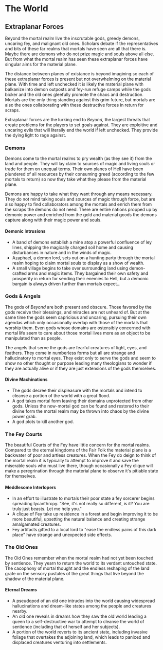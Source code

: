 # The World

## Extraplanar Forces

Beyond the mortal realm live the inscrutable gods, greedy demons, uncaring fey,
and malignant old ones. Scholars debate if the representatives and bits of
these far realms that mortals have seen are all that there is. Maybe there are
demons who do not prize magic and souls above all else. But from what the
mortal realm has seen these extraplanar forces have singular aims for the
material plane.

The distance between planes of existance is beyond imagining so each of these
extraplanar forces is present but not overwhelming on the material plane. With
time and left unchecked it is likely the material plane with balkanize into
demon outposts and fey-run refuge camps while the gods bicker and the old ones
gleefully promote the chaos and destruction. Mortals are the only thing
standing against this grim future, but mortals are also the ones collaborating
with these destructive forces in return for scraps.

Extraplanar forces are the lurking end to _Beyond,_ the largest threats that
create problems for the players to set goals against. They are exploitive and
uncaring evils that will literally end the world if left unchecked. They
provide the dying light to rage against.

### Demons

Demons come to the mortal realms to pry wealth (as they see it) from the land
and people. They will lay claim to sources of magic and living souls or trade
for them on unequal terms. Their own planes of Hell have been plundered of all
resources by their consuming greed (according to the few mortals to return) so
now they take what they please from the material plane.

Demons are happy to take what they want through any means necessary. They do
not mind taking souls and sources of magic through force, but are also happy to
find collaborators among the mortals and enrich them from the scraps the demons
do not need. There are entire nations propped up by demonic power and enriched
from the gold and material goods the demons capture along with their magic
power and souls.

#### Demonic Intrusions

* A band of demons establish a mine atop a powerful confluence of ley lines,
  shipping the magically charged soil home and causing disturbances in nature
  and in the winds of magic.
* Azaphael, a demon lord, sets out on a hunting party through the mortal realm
  hoping to claim mortal souls to display as a show of wealth.
* A small village begins to take over surrounding land using demon-crafted arms
  and magic items. They bargained their own safety and prosperity in return for
  sending their enemies to Hell, but a demonic bargain is always driven further
  than mortals expect…

### Gods & Angels

The gods of _Beyond_ are both present and obscure. Those favored by the gods
receive their blessings, and miracles are not unheard of. But at the same time
the gods seem capricious and uncaring, pursuing their own agendas which only 
occasionally overlap with those of the mortals that worship them. Even gods
whose domains are ostensibly concerned with mortal life seem to care about 
those mortal lives more as an object to be manipulated than as people.

The angels that serve the gods are fearful creatures of light, eyes, and
feathers. They come in numberless forms but all are strange and hallucinatory
to mortal eyes. They exist only to serve the gods and seem to show no other
thought or purpose leading many theologians to wonder if they are actually
alive or if they are just extensions of the gods themselves.

#### Divine Machinations

* The gods decree their displeasure with the mortals and intend to cleanse a
  portion of the world with a great flood.
* A god takes mortal form leaving their domains unprotected from other gods.
  Unless the now-mortal god can be found and restored to their divine form the
  mortal realm may be thrown into chaos by the divine power grab.
* A god plots to kill another god.

### The Fey Courts

The beautiful Courts of the Fey have little concern for the mortal realms.
Compared to the eternal kingdoms of the Fair Folk the material plane is a
backwater of poor and artless creatures. When the Fey do deign to think of the
mortal realm it is typically to attempt to improve it and save the miserable
souls who must live there, though occasionally a Fey clique will make a
peregrination through the material plane to observe it's pitiable state for
themselves.

#### Meddlesome Interlopers

* In an effort to illustrate to mortals their poor state a fey sorcerer begins
  spreading lycanthropy. "See, it's not really so different, is it? You are
  truly just beasts. Let me help you."
* A clique of Fey take up residence in a forest and begin improving it to be
  more beautiful, upsetting the natural balance and creating strange
  amalgamated creatures.
* Fey artifacts gifted to a local lord to "ease the endless pains of this dark
  place" have strange and unexpected side effects.

### The Old Ones

The Old Ones remember when the mortal realm had not yet been touched by
sentience. They yearn to return the world to its verdant untouched state. The
cacophony of mortal thought and the endless reshaping of the land grate on the
sensory pustules of the great things that live beyond the shadow of the
material plane.

#### Eternal Dreams

* A pseudopod of an old one intrudes into the world causing widespread
  hallucinations and dream-like states among the people and creatures nearby.
* An old one reveals in dreams how they saw the old world leading a queen to a
  self-destructive war to attempt to cleanse the world of sentience (including
  that of herself and her subjects).
* A portion of the world reverts to its ancient state, including invasive
  foliage that overtakes the adjoining land, which leads to paniced and
  displaced creatures venturing into settlements.
